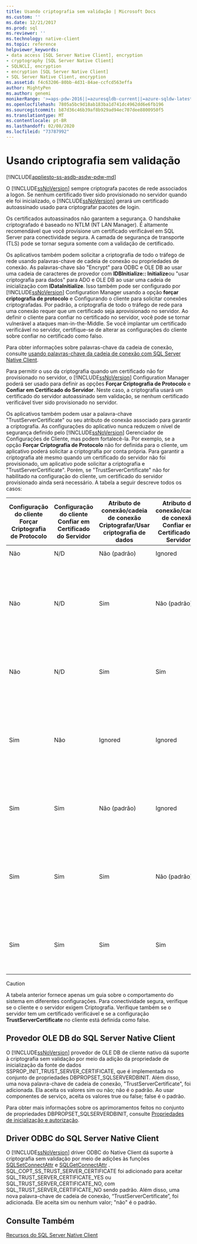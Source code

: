 ```yaml
---
title: Usando criptografia sem validação | Microsoft Docs
ms.custom: ''
ms.date: 12/21/2017
ms.prod: sql
ms.reviewer: ''
ms.technology: native-client
ms.topic: reference
helpviewer_keywords:
- data access [SQL Server Native Client], encryption
- cryptography [SQL Server Native Client]
- SQLNCLI, encryption
- encryption [SQL Server Native Client]
- SQL Server Native Client, encryption
ms.assetid: f4c63206-80bb-4d31-84ae-ccfcd563effa
author: MightyPen
ms.author: genemi
monikerRange: '>=aps-pdw-2016||=azuresqldb-current||=azure-sqldw-latest||>=sql-server-2016||=sqlallproducts-allversions||>=sql-server-linux-2017||=azuresqldb-mi-current'
ms.openlocfilehash: 7805a5bc9d18ab183ba1d741dc4962dd6e6fb196
ms.sourcegitcommit: b87d36c46b39af8b929ad94ec707dee8800950f5
ms.translationtype: MT
ms.contentlocale: pt-BR
ms.lasthandoff: 02/08/2020
ms.locfileid: "73787992"
---
```

# <a name="using-encryption-without-validation"></a>Usando criptografia sem validação
[!INCLUDE[appliesto-ss-asdb-asdw-pdw-md](../../../includes/appliesto-ss-asdb-asdw-pdw-md.md)]

O [!INCLUDE[ssNoVersion](../../../includes/ssnoversion-md.md)] sempre criptografa pacotes de rede associados a logon. Se nenhum certificado tiver sido provisionado no servidor quando ele foi inicializado, o [!INCLUDE[ssNoVersion](../../../includes/ssnoversion-md.md)] gerará um certificado autoassinado usado para criptografar pacotes de login.  

Os certificados autoassinados não garantem a segurança. O handshake criptografado é baseado no NTLM (NT LAN Manager). É altamente recomendável que você provisione um certificado verificável em SQL Server para conectividade segura. A camada de segurança de transporte (TLS) pode se tornar segura somente com a validação de certificado.

Os aplicativos também podem solicitar a criptografia de todo o tráfego de rede usando palavras-chave de cadeia de conexão ou propriedades de conexão. As palavras-chave são "Encrypt" para ODBC e OLE DB ao usar uma cadeia de caracteres de provedor com **IDBInitialize:: Initialize**ou "usar criptografia para dados" para ADO e OLE DB ao usar uma cadeia de inicialização com **IDataInitialize**. Isso também pode ser configurado por [!INCLUDE[ssNoVersion](../../../includes/ssnoversion-md.md)] Configuration Manager usando a opção **forçar criptografia de protocolo** e Configurando o cliente para solicitar conexões criptografadas. Por padrão, a criptografia de todo o tráfego de rede para uma conexão requer que um certificado seja aprovisionado no servidor. Ao definir o cliente para confiar no certificado no servidor, você pode se tornar vulnerável a ataques man-in-the-Middle. Se você implantar um certificado verificável no servidor, certifique-se de alterar as configurações do cliente sobre confiar no certificado como falso.

Para obter informações sobre palavras-chave da cadeia de conexão, consulte [usando palavras-chave da cadeia de conexão com SQL Server Native Client](../../../relational-databases/native-client/applications/using-connection-string-keywords-with-sql-server-native-client.md).  
  
 Para permitir o uso da criptografia quando um certificado não for provisionado no servidor, o [!INCLUDE[ssNoVersion](../../../includes/ssnoversion-md.md)] Configuration Manager poderá ser usado para definir as opções **Forçar Criptografia de Protocolo** e **Confiar em Certificado do Servidor**. Neste caso, a criptografia usará um certificado do servidor autoassinado sem validação, se nenhum certificado verificável tiver sido provisionado no servidor.  
  
 Os aplicativos também podem usar a palavra-chave "TrustServerCertificate" ou seu atributo de conexão associado para garantir a criptografia. As configurações do aplicativo nunca reduzem o nível de segurança definido pelo [!INCLUDE[ssNoVersion](../../../includes/ssnoversion-md.md)] Gerenciador de Configurações de Cliente, mas podem fortalecê-la. Por exemplo, se a opção **Forçar Criptografia de Protocolo** não for definida para o cliente, um aplicativo poderá solicitar a criptografia por conta própria. Para garantir a criptografia até mesmo quando um certificado do servidor não foi provisionado, um aplicativo pode solicitar a criptografia e "TrustServerCertificate". Porém, se "TrustServerCertificate" não for habilitado na configuração do cliente, um certificado do servidor provisionado ainda será necessário. A tabela a seguir descreve todos os casos:  
  
|Configuração do cliente Forçar Criptografia de Protocolo|Configuração do cliente Confiar em Certificado do Servidor|Atributo de conexão/cadeia de conexão Criptografar/Usar criptografia de dados|Atributo de conexão/cadeia de conexão Confiar em Certificado do Servidor|Result|  
|----------------------------------------------|---------------------------------------------|------------------------------------------------------------------------------|----------------------------------------------------------------------|------------|  
|Não|N/D|Não (padrão)|Ignored|Não ocorre criptografia.|  
|Não|N/D|Sim|Não (padrão)|A criptografia só ocorrerá se houver um certificado de servidor verificável; caso contrário, a tentativa de conexão falhará.|  
|Não|N/D|Sim|Sim|A criptografia sempre ocorre, mas pode usar um certificado do servidor autoassinado.|  
|Sim|Não|Ignored|Ignored|A criptografia só ocorrerá se houver um certificado de servidor verificável; caso contrário, a tentativa de conexão falhará.|  
|Sim|Sim|Não (padrão)|Ignored|A criptografia sempre ocorre, mas pode usar um certificado do servidor autoassinado.|  
|Sim|Sim|Sim|Não (padrão)|A criptografia só ocorrerá se houver um certificado de servidor verificável; caso contrário, a tentativa de conexão falhará.|  
|Sim|Sim|Sim|Sim|A criptografia sempre ocorre, mas pode usar um certificado de servidor autoassinado.|  
||||||

> [!CAUTION]
> A tabela anterior fornece apenas um guia sobre o comportamento do sistema em diferentes configurações. Para conectividade segura, verifique se o cliente e o servidor exigem Criptografia. Verifique também se o servidor tem um certificado verificável e se a configuração **TrustServerCertificate** no cliente está definida como false.

## <a name="sql-server-native-client-ole-db-provider"></a>Provedor OLE DB do SQL Server Native Client  
 O [!INCLUDE[ssNoVersion](../../../includes/ssnoversion-md.md)] provedor de OLE DB de cliente nativo dá suporte à criptografia sem validação por meio da adição da propriedade de inicialização da fonte de dados SSPROP_INIT_TRUST_SERVER_CERTIFICATE, que é implementada no conjunto de propriedades DBPROPSET_SQLSERVERDBINIT. Além disso, uma nova palavra-chave de cadeia de conexão, "TrustServerCertificate", foi adicionada. Ela aceita os valores sim ou não; não é o padrão. Ao usar componentes de serviço, aceita os valores true ou false; false é o padrão.  
  
 Para obter mais informações sobre os aprimoramentos feitos no conjunto de propriedades DBPROPSET_SQLSERVERDBINIT, consulte [Propriedades de inicialização e autorização](../../../relational-databases/native-client-ole-db-data-source-objects/initialization-and-authorization-properties.md).  
  
## <a name="sql-server-native-client-odbc-driver"></a>Driver ODBC do SQL Server Native Client  
 O [!INCLUDE[ssNoVersion](../../../includes/ssnoversion-md.md)] driver ODBC do Native Client dá suporte à criptografia sem validação por meio de adições às funções [SQLSetConnectAttr](../../../relational-databases/native-client-odbc-api/sqlsetconnectattr.md) e [SQLGetConnectAttr](../../../relational-databases/native-client-odbc-api/sqlgetconnectattr.md) . SQL_COPT_SS_TRUST_SERVER_CERTIFICATE foi adicionado para aceitar SQL_TRUST_SERVER_CERTIFICATE_YES ou SQL_TRUST_SERVER_CERTIFICATE_NO, com SQL_TRUST_SERVER_CERTIFICATE_NO sendo padrão. Além disso, uma nova palavra-chave de cadeia de conexão, “TrustServerCertificate”, foi adicionada. Ele aceita sim ou nenhum valor; "não" é o padrão.  
  
## <a name="see-also"></a>Consulte Também  
 [Recursos do SQL Server Native Client](../../../relational-databases/native-client/features/sql-server-native-client-features.md)  
  
  
